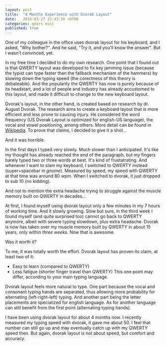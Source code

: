 ```yaml
---
layout: post
title:  "4 Months Experience with Dvorak Layout"
date:   2016-03-27 22:43:36 +0700
categories: gears misc
published: true
---
```


One of my colleague in the office uses dvorak layout for his keyboard, and I asked, "Why bother?". And he said, "Try it, and you'll know the answer". But I wasn't convinced, yet.

In my free time I decided to do my own research. One point that I found out is that QWERTY layout was developed to fix key jamming issue (because the typist can type faster than the fallback mechanism of the hammers) by slowing down the typing speed (the corectness of this theory is debateable). And the popularity the QWERTY has now is purely because of its headstart, and a lot of people and industry has already accustomed to this layout, and made it difficult to change to the new keyboard layout.

Dvorak's layout, in the other hand, is created based on research by dr. August Dvorak. The research aims to create a keyboard layout that is more efficient and less prone to causing injury. He considered the word frequency (US Dvorak Layout is optimized for english-US language), the vocal and vowel positioning, among others. More detail can be found in [Wikipedia](https://en.wikipedia.org/wiki/Dvorak_Simplified_Keyboard). To prove that claims, I decided to give it a shot...

And it was horrible.

In the first days I typed very slowly. Much slower than I anticipated. It's like my thought has already reached the end of the paragraph, but my fingers barely typed two or three words at best. It's kind of frustatrating. And whenever I want to slam my keyboard, I switched to QWERTY instead (super+spacebar in *gnome*). Measured by speed, my speed with QWERTY at that time was around 80 wpm. When I switched to dvorak, it just dropped to sub 10 (no kidding).

And not to mention the extra headache trying to struggle against the muscle memory built on QWERTY in decades...

At first, I found myself using dvorak layout only a few minutes in my 7 hours of working time. And it slowly growing. Slow but sure, in the third week I found myself (and quite surprised too) cannot go back to QWERTY anymore, albeit with severe typing slowdown, plus extra headache. Dvorak is now has taken over my muscle memory built by QWERTY in about 15 years, only within _three weeks_. Now that is awesome.

Was it worth it?

To me, it was totally worth the effort. Dvorak layout has proven its claim, at least two of it:

* Easy to learn (compared to QWERTY)
* Less fatigue (shorter finger travel than QWERTY)
  This one point may differ, according to your main typing language.

Dvorak layout feels more natural to type. One part because the vocal and consonant typing hands are separated, thus allowing more probability for alternating (left-right-left) typing. And another part being the letter placements are specialized for english language. As for another language can still benefit from the first point (alternating typing hands).

I have been using dvorak layout for about 4 months now. I recently measured my typing speed with dvorak, it gave me about 50. I feel that number can still go up and may eventually catch up with my QWERTY speed then. But again, dvorak layout is not about speed, but comfort and accuracy.

